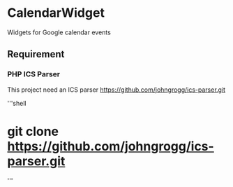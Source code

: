 # CalendarWidget
Widgets for Google calendar events


## Requirement
### PHP ICS Parser

This project need an ICS parser
https://github.com/johngrogg/ics-parser.git

'''shell
# git clone https://github.com/johngrogg/ics-parser.git
'''
